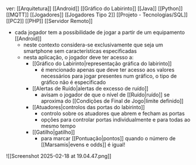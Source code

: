ver:
	[[Arquitetura]]
	[[Android]]
	[[Gráfico do Labirinto]]
	[[Java]]
	[[Python]]
	[[MQTT]]
	[[Jogadores]]
	[[Jogadores Tipo 2]]
	[[Projeto - Tecnologias/SQL]]
	[[PC2]]
	[[PHP]]
	[[Servidor Remoto]]

- cada jogador tem a possibilidade de jogar a partir de um equipamento [[Android]]
	- neste contexto considera-se exclusivamente que seja um smartphone sem características especificadas
	- nesta aplicação, o jogador deve ter acesso a:
		- [[Gráfico do Labirinto|representação gráfica do labirinto]]
			- é mencionado apenas que deve ter acesso aos valores necessários para jogar presentes num gráfico, o tipo de gráfico não é especificado
		- [[Alertas de Ruído|alertas de excesso de ruído]]
			- avisam o jogador de que o nível de [[Ruído|ruído]] se aproxima do [[Condições de Final de Jogo|limite definido]]
		- [[Atuadores|controlos das portas do labirinto]]
			- controlo sobre os atuadores que abrem e fecham as portas
			- opções para controlar portas individualmente e para todas ao mesmo tempo
		- [[Gatilho|gatilho]]
			- para marcar [[Pontuação|pontos]] quando o número de [[Marsamis|evens e odds]] é igual!

![[Screenshot 2025-02-18 at 19.04.47.png]]